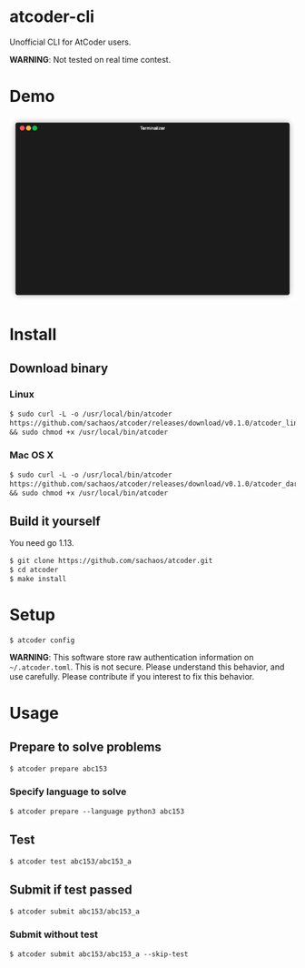 # atcoder-cli

Unofficial CLI for AtCoder users.

**WARNING**: Not tested on real time contest.

# Demo

![demo](./images/demo.gif)

# Install

## Download binary

### Linux

```shell
$ sudo curl -L -o /usr/local/bin/atcoder https://github.com/sachaos/atcoder/releases/download/v0.1.0/atcoder_linux_amd64 && sudo chmod +x /usr/local/bin/atcoder
```

### Mac OS X

```shell
$ sudo curl -L -o /usr/local/bin/atcoder https://github.com/sachaos/atcoder/releases/download/v0.1.0/atcoder_darwin_amd64 && sudo chmod +x /usr/local/bin/atcoder
```

## Build it yourself

You need go 1.13.

```shell
$ git clone https://github.com/sachaos/atcoder.git
$ cd atcoder
$ make install
```

# Setup

```shell
$ atcoder config
```

**WARNING**: This software store raw authentication information on `~/.atcoder.toml`. This is not secure.
Please understand this behavior, and use carefully. Please contribute if you interest to fix this behavior.

# Usage

## Prepare to solve problems

```shell
$ atcoder prepare abc153
```

### Specify language to solve

```shell
$ atcoder prepare --language python3 abc153
```

## Test

```shell
$ atcoder test abc153/abc153_a
```

## Submit if test passed

```shell
$ atcoder submit abc153/abc153_a
```

### Submit without test

```shell
$ atcoder submit abc153/abc153_a --skip-test
```
